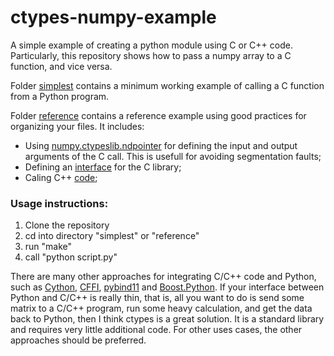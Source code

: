 # ctypes-numpy-example

A simple example of creating a python module using C or C++ code. Particularly, this repository shows how to pass a numpy array to a C function, and vice versa.

Folder [simplest](simplest) contains a minimum working example of calling a C function from a Python program. 

Folder [reference](reference) contains a reference example using good practices for organizing your files. It includes:
* Using [numpy.ctypeslib.ndpointer](https://docs.scipy.org/doc/numpy-1.13.0/reference/routines.ctypeslib.html#numpy.ctypeslib.ndpointer) for defining the input and output arguments of the C call. This is usefull for avoiding segmentation faults;
* Defining an [interface](reference/interface.c) for the C library;
* Caling C++ [code](reference/functions.cpp);

### Usage instructions:
1. Clone the repository
2. cd into directory "simplest" or "reference"
3. run "make"
4. call "python script.py"

There are many other approaches for integrating C/C++ code and Python, such as [Cython](https://cython.org/), [CFFI](https://cffi.readthedocs.io/en/latest/), [pybind11](https://pybind11.readthedocs.io/en/master/) and [Boost.Python](https://www.boost.org/doc/libs/1_70_0/libs/python/doc/html/index.html). If your interface between Python and C/C++ is really thin, that is, all you want to do is send some matrix to a C/C++ program, run some heavy calculation, and get the data back to Python, then I think ctypes is a great solution. It is a standard library and requires very little additional code. For other uses cases, the other approaches should be preferred.
